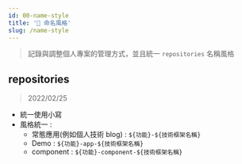 ```yaml
---
id: 00-name-style
title: '📜 命名風格'
slug: /name-style
---
```


> 記錄與調整個人專案的管理方式，並且統一 `repositories` 名稱風格

## repositories

> 2022/02/25

- 統一使用小寫
- 風格統一 :
  - 常態應用(例如個人技術 blog) : `${功能}-${技術框架名稱}`
  - Demo : `${功能}-app-${技術框架名稱}`
  - component : `${功能}-component-${技術框架名稱}`
